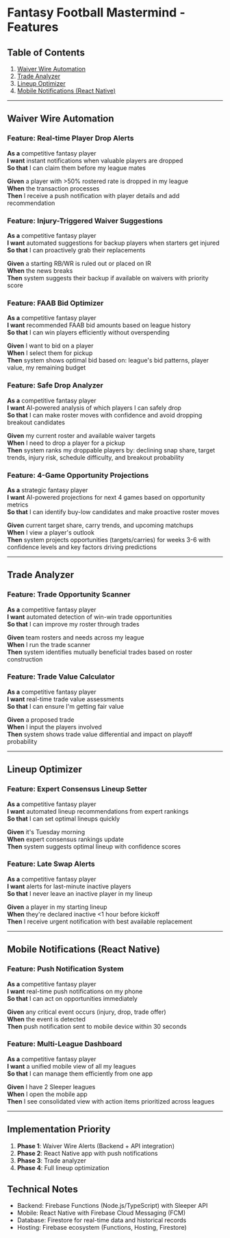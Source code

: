 # Fantasy Football Mastermind - Features

## Table of Contents
1. [Waiver Wire Automation](#waiver-wire-automation)
2. [Trade Analyzer](#trade-analyzer)
3. [Lineup Optimizer](#lineup-optimizer)
4. [Mobile Notifications (React Native)](#mobile-notifications-react-native)

---

## Waiver Wire Automation

### Feature: Real-time Player Drop Alerts
**As a** competitive fantasy player  
**I want** instant notifications when valuable players are dropped  
**So that** I can claim them before my league mates

**Given** a player with >50% rostered rate is dropped in my league  
**When** the transaction processes  
**Then** I receive a push notification with player details and add recommendation

### Feature: Injury-Triggered Waiver Suggestions
**As a** competitive fantasy player  
**I want** automated suggestions for backup players when starters get injured  
**So that** I can proactively grab their replacements

**Given** a starting RB/WR is ruled out or placed on IR  
**When** the news breaks  
**Then** system suggests their backup if available on waivers with priority score

### Feature: FAAB Bid Optimizer
**As a** competitive fantasy player  
**I want** recommended FAAB bid amounts based on league history  
**So that** I can win players efficiently without overspending

**Given** I want to bid on a player  
**When** I select them for pickup  
**Then** system shows optimal bid based on: league's bid patterns, player value, my remaining budget

### Feature: Safe Drop Analyzer
**As a** competitive fantasy player  
**I want** AI-powered analysis of which players I can safely drop  
**So that** I can make roster moves with confidence and avoid dropping breakout candidates

**Given** my current roster and available waiver targets  
**When** I need to drop a player for a pickup  
**Then** system ranks my droppable players by: declining snap share, target trends, injury risk, schedule difficulty, and breakout probability

### Feature: 4-Game Opportunity Projections  
**As a** strategic fantasy player  
**I want** AI-powered projections for next 4 games based on opportunity metrics  
**So that** I can identify buy-low candidates and make proactive roster moves

**Given** current target share, carry trends, and upcoming matchups  
**When** I view a player's outlook  
**Then** system projects opportunities (targets/carries) for weeks 3-6 with confidence levels and key factors driving predictions

---

## Trade Analyzer

### Feature: Trade Opportunity Scanner
**As a** competitive fantasy player  
**I want** automated detection of win-win trade opportunities  
**So that** I can improve my roster through trades

**Given** team rosters and needs across my league  
**When** I run the trade scanner  
**Then** system identifies mutually beneficial trades based on roster construction

### Feature: Trade Value Calculator
**As a** competitive fantasy player  
**I want** real-time trade value assessments  
**So that** I can ensure I'm getting fair value

**Given** a proposed trade  
**When** I input the players involved  
**Then** system shows trade value differential and impact on playoff probability

---

## Lineup Optimizer

### Feature: Expert Consensus Lineup Setter
**As a** competitive fantasy player  
**I want** automated lineup recommendations from expert rankings  
**So that** I can set optimal lineups quickly

**Given** it's Tuesday morning  
**When** expert consensus rankings update  
**Then** system suggests optimal lineup with confidence scores

### Feature: Late Swap Alerts
**As a** competitive fantasy player  
**I want** alerts for last-minute inactive players  
**So that** I never leave an inactive player in my lineup

**Given** a player in my starting lineup  
**When** they're declared inactive <1 hour before kickoff  
**Then** I receive urgent notification with best available replacement

---

## Mobile Notifications (React Native)

### Feature: Push Notification System
**As a** competitive fantasy player  
**I want** real-time push notifications on my phone  
**So that** I can act on opportunities immediately

**Given** any critical event occurs (injury, drop, trade offer)  
**When** the event is detected  
**Then** push notification sent to mobile device within 30 seconds

### Feature: Multi-League Dashboard
**As a** competitive fantasy player  
**I want** a unified mobile view of all my leagues  
**So that** I can manage them efficiently from one app

**Given** I have 2 Sleeper leagues  
**When** I open the mobile app  
**Then** I see consolidated view with action items prioritized across leagues

---

## Implementation Priority
1. **Phase 1**: Waiver Wire Alerts (Backend + API integration)
2. **Phase 2**: React Native app with push notifications
3. **Phase 3**: Trade analyzer
4. **Phase 4**: Full lineup optimization

## Technical Notes
- Backend: Firebase Functions (Node.js/TypeScript) with Sleeper API
- Mobile: React Native with Firebase Cloud Messaging (FCM)
- Database: Firestore for real-time data and historical records
- Hosting: Firebase ecosystem (Functions, Hosting, Firestore)
